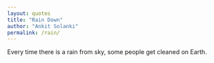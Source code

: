 ```yaml
---
layout: quotes
title: "Rain Down"
author: "Ankit Solanki"
permalink: /rain/
---
```


Every time there is a rain from sky, some people get cleaned on Earth.